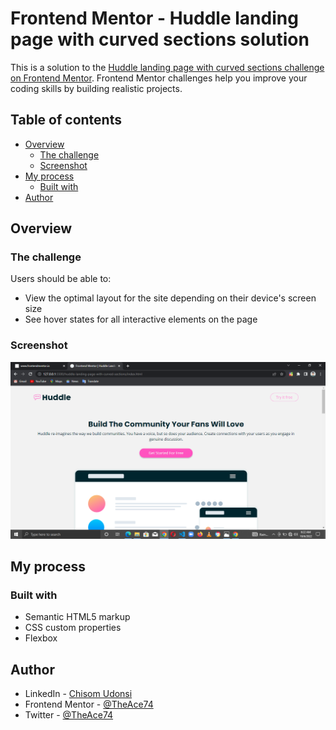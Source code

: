 # Frontend Mentor - Huddle landing page with curved sections solution

This is a solution to the [Huddle landing page with curved sections challenge on Frontend Mentor](https://www.frontendmentor.io/challenges/huddle-landing-page-with-curved-sections-5ca5ecd01e82137ec91a50f2). Frontend Mentor challenges help you improve your coding skills by building realistic projects.

## Table of contents

- [Overview](#overview)
  - [The challenge](#the-challenge)
  - [Screenshot](#screenshot)
- [My process](#my-process)
  - [Built with](#built-with)
- [Author](#author)

## Overview

### The challenge

Users should be able to:

- View the optimal layout for the site depending on their device's screen size
- See hover states for all interactive elements on the page

### Screenshot

![Capture](./Capture.png)

## My process

### Built with

- Semantic HTML5 markup
- CSS custom properties
- Flexbox

## Author

- LinkedIn - [Chisom Udonsi](https://www.linkedin.com/in/chisom-udonsi-45196b216)
- Frontend Mentor - [@TheAce74](https://www.frontendmentor.io/profile/TheAce74)
- Twitter - [@TheAce74](https://www.twitter.com/TheAce74)
